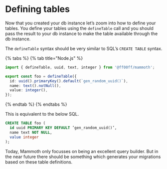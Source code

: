 # Defining tables

Now that you created your db instance let’s zoom into how to define your tables. You define your tables using the `defineTable` call and you should pass the result to your db instance to make the table available through the db instance.

The `defineTable` syntax should be very similar to SQL’s `CREATE TABLE` syntax.

{% tabs %}
{% tab title="Node.js" %}
```typescript
import { defineTable, uuid, text, integer } from '@ff00ff/mammoth';

export const foo = defineTable({
  id: uuid().primaryKey().default(`gen_random_uuid()`),
  name: text().notNull(),
  value: integer(),
});
```
{% endtab %}
{% endtabs %}

This is equivalent to the below SQL.

```sql
CREATE TABLE foo (
  id uuid PRIMARY KEY DEFAULT ’gen_random_uuid()’,
  name text NOT NULL,
  value integer
);
```

Today, Mammoth only focusses on being an excellent query builder. But in the near future there should be something which generates your migrations based on these table definitions.

